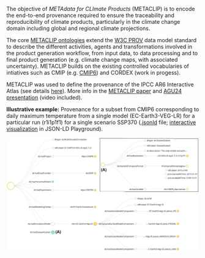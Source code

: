 The objective of _METAdata for CLImate Products_ (METACLIP) is to encode the end-to-end provenance required to ensure the traceability and reproducibility of climate products, particularly in the climate change domain including global and regional climate projections. 

The core [METACLIP ontologies](https://github.com/metaclip/ontologies) extend the [W3C PROV](https://www.w3.org/TR/2013/REC-prov-dm-20130430/) data model standard to describe the different activities, agents and transformations involved in the product generation workflow, from input data, to data processing and to final product generation (e.g. climate change maps, with associated uncertainty). METACLIP builds on the existing controlled vocabularies of intiatives such as CMIP (e.g. [CMIP6](https://github.com/metaclip/CMIP6)) and CORDEX (work in progess). 

METACLIP was used to define the provenance of the IPCC AR6 Interactive Atlas (see details [here](https://github.com/metaclip/IPCC-AR6-Atlas)). More info in the [METACLIP paper](https://doi.org/10.1016/j.envsoft.2019.07.005) and [AGU24 presentation](https://agu24.ipostersessions.com/Default.aspx?s=50-0B-A2-D6-50-24-05-87-67-9B-4A-09-A3-FE-B3-3D) (video included). 

**Illustrative example:** Provenance for a subset from CMIP6 corresponding to daily maximum temperature from a single model (EC-Earth3-VEG-LR) for a particular run (r1i1p1f1) for a single scenario SSP370 ([.jsonld](https://github.com/metaclip/.github/blob/main/profile/METACLIP-CMIP6-demo.jsonld) file; [interactive visualization](https://json-ld.org/playground/#startTab=tab-expanded&json-ld=https%3A%2F%2Fraw.githubus[…]IP6-METACLIP-Provenance_Demo_daily-tasmax_ssp3_7_0.jsonld) in JSON-LD Playground).

![METACLIP CMIP6 example](https://github.com/metaclip/.github/blob/main/profile/METACLIP-CMIP6-demo.png)
 
